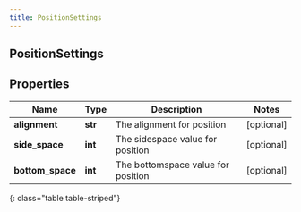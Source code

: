 ```yaml
---
title: PositionSettings
---
```

## PositionSettings

## Properties

|Name | Type | Description | Notes|
|------------ | ------------- | ------------- | -------------|
| **alignment** | **str** | The alignment for position | [optional] |
| **side_space** | **int** | The sidespace value for position | [optional] |
| **bottom_space** | **int** | The bottomspace value for position | [optional] |
{: class="table table-striped"}


